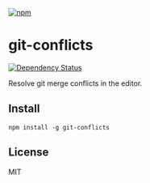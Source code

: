[![npm](https://nodei.co/npm/git-conflicts.png)](https://nodei.co/npm/git-conflicts/)

# git-conflicts

[![Dependency Status][david-badge]][david]

Resolve git merge conflicts in the editor.

[david]: https://david-dm.org/eush77/git-conflicts
[david-badge]: https://david-dm.org/eush77/git-conflicts.png

## Install

```
npm install -g git-conflicts
```

## License

MIT
